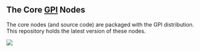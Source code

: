 ## The Core [GPI](http://gpilab.com) Nodes

The core nodes (and source code) are packaged with the GPI distribution.  This repository holds the latest version of these nodes.

[![](https://lh6.googleusercontent.com/-eC-QlklgkY0/VElZ2r0QlkI/AAAAAAAAAJ8/rIO_Ah6A7BQ/w1048-h590-no/spiralsamp.jpg)](http://gpilab.com)
